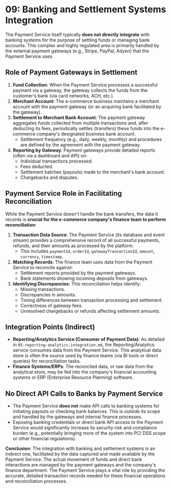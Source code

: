 # 09: Banking and Settlement Systems Integration

The Payment Service itself typically **does not directly integrate** with banking systems for the purpose of settling funds or managing bank accounts. This complex and highly regulated area is primarily handled by the external payment gateways (e.g., Stripe, PayPal, Adyen) that the Payment Service uses.

## Role of Payment Gateways in Settlement

1.  **Fund Collection**: When the Payment Service processes a successful payment via a gateway, the gateway collects the funds from the customer's bank (via card networks, ACH, etc.).
2.  **Merchant Account**: The e-commerce business maintains a merchant account with the payment gateway (or an acquiring bank facilitated by the gateway).
3.  **Settlement to Merchant Bank Account**: The payment gateway aggregates funds collected from multiple transactions and, after deducting its fees, periodically settles (transfers) these funds into the e-commerce company's designated business bank account.
    *   Settlement frequency (e.g., daily, weekly, monthly) and procedures are defined by the agreement with the payment gateway.
4.  **Reporting by Gateway**: Payment gateways provide detailed reports (often via a dashboard and API) on:
    *   Individual transactions processed.
    *   Fees deducted.
    *   Settlement batches (payouts) made to the merchant's bank account.
    *   Chargebacks and disputes.

## Payment Service Role in Facilitating Reconciliation

While the Payment Service doesn't handle the bank transfers, the data it records is **crucial for the e-commerce company's finance team to perform reconciliation**:

1.  **Transaction Data Source**: The Payment Service (its database and event stream) provides a comprehensive record of all successful payments, refunds, and their amounts as processed by the platform.
    *   This includes `paymentId`, `orderId`, `gatewayTransactionId`, `amount`, `currency`, `timestamp`.
2.  **Matching Records**: The finance team uses data from the Payment Service to reconcile against:
    *   Settlement reports provided by the payment gateways.
    *   Bank statements showing incoming deposits from gateways.
3.  **Identifying Discrepancies**: This reconciliation helps identify:
    *   Missing transactions.
    *   Discrepancies in amounts.
    *   Timing differences between transaction processing and settlement.
    *   Correctness of gateway fees.
    *   Unresolved chargebacks or refunds affecting settlement amounts.

## Integration Points (Indirect)

*   **Reporting/Analytics Service (Consumer of Payment Data)**: As detailed in `05-reporting-analytics-integration.md`, the Reporting/Analytics service consumes data from the Payment Service. This analytical data store is often the source used by finance teams (via BI tools or direct queries) for reconciliation tasks.
*   **Finance Systems/ERPs**: The reconciled data, or raw data from the analytical store, may be fed into the company's financial accounting systems or ERP (Enterprise Resource Planning) software.

## No Direct API Calls to Banks by Payment Service

*   The Payment Service **does not** make API calls to banking systems for initiating payouts or checking bank balances. This is outside its scope and handled by the gateways and internal finance processes.
*   Exposing banking credentials or direct bank API access to the Payment Service would significantly increase its security risk and compliance burden (e.g., potentially bringing more of the system into PCI DSS scope or other financial regulations).

**Conclusion**: The integration with banking and settlement systems is an indirect one, facilitated by the data captured and made available by the Payment Service. The actual movement of funds and direct bank interactions are managed by the payment gateways and the company's finance department. The Payment Service plays a vital role by providing the accurate, detailed transaction records needed for these financial operations and reconciliation processes.
